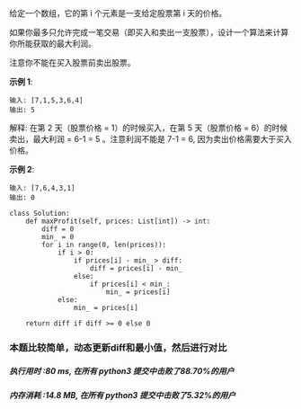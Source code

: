 给定一个数组，它的第 i 个元素是一支给定股票第 i 天的价格。

如果你最多只允许完成一笔交易（即买入和卖出一支股票），设计一个算法来计算你所能获取的最大利润。

注意你不能在买入股票前卖出股票。

**示例 1**:

```
输入: [7,1,5,3,6,4]
输出: 5
```

解释: 在第 2 天（股票价格 = 1）的时候买入，在第 5 天（股票价格 = 6）的时候卖出，最大利润 = 6-1 = 5 。注意利润不能是 7-1 = 6, 因为卖出价格需要大于买入价格。

**示例 2**:

```
输入: [7,6,4,3,1]
输出: 0
```


    class Solution:
        def maxProfit(self, prices: List[int]) -> int:
            diff = 0
            min_ = 0
            for i in range(0, len(prices)):
                if i > 0:
                    if prices[i] - min_ > diff:
                        diff = prices[i] - min_
                    else:
                        if prices[i] < min_:
                            min_ = prices[i]
                else:
                    min_ = prices[i]

        return diff if diff >= 0 else 0
        
        
### 本题比较简单，动态更新diff和最小值，然后进行对比

##### 执行用时 :80 ms, 在所有 python3 提交中击败了88.70%的用户
##### 内存消耗 :14.8 MB, 在所有 python3 提交中击败了5.32%的用户